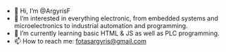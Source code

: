 - 👋 Hi, I’m @ArgyrisF
- 👀 I’m interested in everything electronic, from embedded systems and microelectronics to industrial automation and programming.
- 🌱 I’m currently learning basic HTML & JS as well as PLC programming.
- 📫 How to reach me: fotasargyris@gmail.com

<!---
ArgyrisF/ArgyrisF is a ✨ special ✨ repository because its `README.md` (this file) appears on your GitHub profile.
You can click the Preview link to take a look at your changes.
--->
